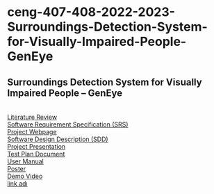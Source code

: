 # ceng-407-408-2022-2023-Surroundings-Detection-System-for-Visually-Impaired-People-GenEye
Surroundings Detection System for Visually Impaired People – GenEye
----------------------------------------------------------------------
<br>
<a href='https://github.com/CankayaUniversity/ceng-407-408-2022-2023-Surroundings-Detection-System-for-Visually-Impaired-People-GenEye/wiki/Literature%20Review/'> Literature Review <a/> 
<br>
<a href='https://github.com/CankayaUniversity/ceng-407-408-2022-2023-Surroundings-Detection-System-for-Visually-Impaired-People-GenEye/wiki/Software-Requirement-Specification'> Software Requirement Specification (SRS) <a/>
<br>
<a href='https://efesefe.github.io/GenEye-web-page/index.html' > Project Webpage <a/>
<br>
<a href='https://github.com/CankayaUniversity/ceng-407-408-2022-2023-Surroundings-Detection-System-for-Visually-Impaired-People-GenEye/wiki/Software-Design-Description' > Software Design Description (SDD) <a/>
<br>
<a href='https://www.canva.com/design/DAFXoVAMYGI/1OUMlNWQE2dls6MkfQAKrw/view?utm_content=DAFXoVAMYGI&utm_campaign=designshare&utm_medium=link&utm_source=publishsharelink' > Project Presentation <a/>
<br>
<a href='https://github.com/CankayaUniversity/ceng-407-408-2022-2023-Surroundings-Detection-System-for-Visually-Impaired-People-GenEye/blob/main/Documents/Test%20Plan%20Document.pdf' > Test Plan Document <a/>
 <br>
 <a href='https://github.com/CankayaUniversity/ceng-407-408-2022-2023-Surroundings-Detection-System-for-Visually-Impaired-People-GenEye/blob/main/Documents/GenEye%20User%20Manual.pdf' > User Manual <a/>
  <br>
 <a href='https://github.com/CankayaUniversity/ceng-407-408-2022-2023-Surroundings-Detection-System-for-Visually-Impaired-People-GenEye/blob/main/Documents/GenEye%20Poster.pdf'> Poster <a/>
  <br>
 <a href='https://www.youtube.com/watch?v=zYtjm_7t940' target='_blank'> Demo Video <a/>
 <br>
  <a href = "https://youtu.be/zYtjm_7t940" target="_blank">link adı</a>
  <br>
